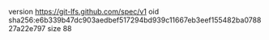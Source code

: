 version https://git-lfs.github.com/spec/v1
oid sha256:e6b339b47dc903aedbef517294bd939c11667eb3eef155482ba078827a22e797
size 88
